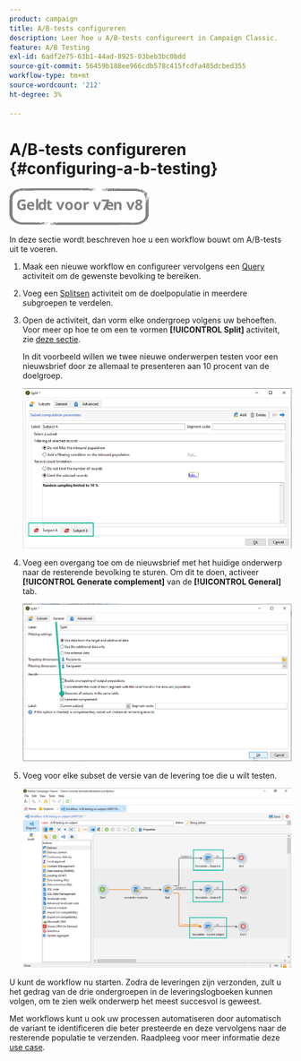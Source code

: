 ```yaml
---
product: campaign
title: A/B-tests configureren
description: Leer hoe u A/B-tests configureert in Campaign Classic.
feature: A/B Testing
exl-id: 6adf2e75-63b1-44ad-8925-03beb3bc0bdd
source-git-commit: 56459b188ee966cdb578c415fcdfa485dcbed355
workflow-type: tm+mt
source-wordcount: '212'
ht-degree: 3%

---
```


# A/B-tests configureren {#configuring-a-b-testing}

![](../../assets/common.svg)

In deze sectie wordt beschreven hoe u een workflow bouwt om A/B-tests uit te voeren.

1. Maak een nieuwe workflow en configureer vervolgens een [Query](../../workflow/using/query.md) activiteit om de gewenste bevolking te bereiken.

1. Voeg een [Splitsen](../../workflow/using/split.md) activiteit om de doelpopulatie in meerdere subgroepen te verdelen.

1. Open de activiteit, dan vorm elke ondergroep volgens uw behoeften. Voor meer op hoe te om een te vormen **[!UICONTROL Split]** activiteit, zie [deze sectie](../../workflow/using/split.md).

   In dit voorbeeld willen we twee nieuwe onderwerpen testen voor een nieuwsbrief door ze allemaal te presenteren aan 10 procent van de doelgroep.

   ![](assets/ab-testing-split.png)

1. Voeg een overgang toe om de nieuwsbrief met het huidige onderwerp naar de resterende bevolking te sturen. Om dit te doen, activeer **[!UICONTROL Generate complement]** van de **[!UICONTROL General]** tab.

   ![](assets/ab-testing-complement.png)

1. Voeg voor elke subset de versie van de levering toe die u wilt testen.

   ![](assets/ab-testing-delivery.png)

U kunt de workflow nu starten. Zodra de leveringen zijn verzonden, zult u het gedrag van de drie ondergroepen in de leveringslogboeken kunnen volgen, om te zien welk onderwerp het meest succesvol is geweest.

Met workflows kunt u ook uw processen automatiseren door automatisch de variant te identificeren die beter presteerde en deze vervolgens naar de resterende populatie te verzenden. Raadpleeg voor meer informatie deze [use case](a-b-testing-use-case.md).

